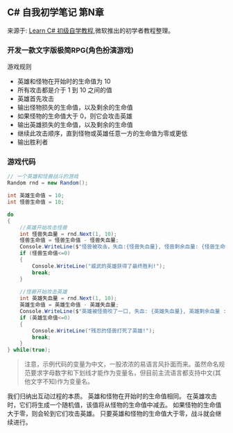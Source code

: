 ## C# 自我初学笔记 第N章  

来源于: [Learn C# 初级自学教程](https://learn.microsoft.com/zh-cn/training/modules/csharp-do-while/3-challenge),微软推出的初学者教程整理。



### 开发一款文字版极简RPG(角色扮演游戏)


游戏规则

- 英雄和怪物在开始时的生命值为 10
- 所有攻击都是介于 1 到 10 之间的值
- 英雄首先攻击
- 输出怪物损失的生命值，以及剩余的生命值
- 如果怪物的生命值大于 0，则它会攻击英雄
- 输出英雄损失的生命值，以及剩余的生命值
- 继续此攻击顺序，直到怪物或英雄任意一方的生命值为零或更低
- 输出胜利者


### 游戏代码

```c#
// 一个英雄和怪兽战斗的游戏
Random rnd = new Random();

int 英雄生命值 = 10;
int 怪兽生命值 = 10;

do
{
    //英雄开始攻击怪兽
    int 怪兽失血量 = rnd.Next(1, 10);
    怪兽生命值 = 怪兽生命值 - 怪兽失血量;
    Console.WriteLine($"怪兽被攻击，失血:{怪兽失血量}, 怪兽剩余血量: {怪兽生命值}");
    if (怪兽生命值<=0)
    {
        Console.WriteLine("威武的英雄获得了最终胜利!");
        break;
    }
    
    //怪兽开始攻击英雄
    int 英雄失血量 = rnd.Next(1, 10);
    英雄生命值 = 英雄生命值 - 英雄失血量;
    Console.WriteLine($"英雄被怪兽咬了一口, 失血: {英雄失血量}, 英雄剩余血量 :{英雄生命值}");
    if (英雄生命值<=0)
    {
        Console.WriteLine("残忍的怪兽打死了英雄!");
        break;
    } 
} while(true);
```
>注意，示例代码的变量为中文，一股浓浓的易语言风扑面而来。虽然命名规范要求字母数字和下划线才能作为变量名，但目前主流语言都支持中文(其他文字不知)作为变量名。

我们归纳出互动过程的本质。 英雄和怪物在开始时的生命值相同。 在英雄攻击时，它们将生成一个随机值，该值将从怪物的生命值中减去。 如果怪物的生命值大于零，则会轮到它们攻击英雄。 只要英雄和怪物的生命值大于零，战斗就会继续进行。